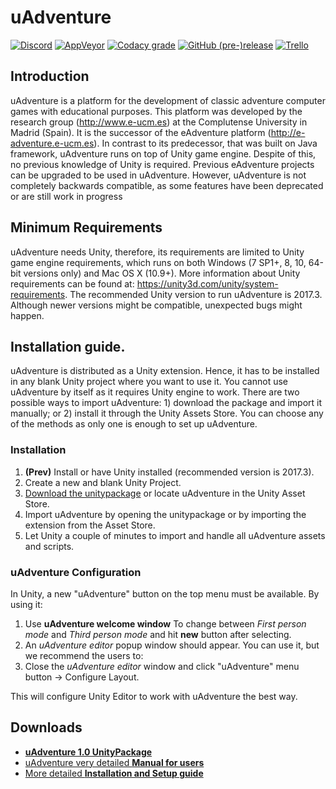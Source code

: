 # uAdventure

[![Discord](https://img.shields.io/discord/548156020904558622.svg)](https://discord.gg/D2ZWteP)
[![AppVeyor](https://img.shields.io/appveyor/ci/eucm/uadventure.svg)](https://ci.appveyor.com/project/eucm/uadventure)
[![Codacy grade](https://img.shields.io/codacy/grade/81867c40c8974050b94370f50e305bd7.svg)](https://app.codacy.com/project/e-UCM/uAdventure/dashboard)
[![GitHub (pre-)release](https://img.shields.io/github/release/e-ucm/uAdventure/all.svg)](https://github.com/e-ucm/uAdventure/releases)
[![Trello](https://img.shields.io/badge/dynamic/json.svg?label=progress&url=https%3A%2F%2Ftrello-badge-summary.herokuapp.com%2Fapi%2FsNaOQFQc%3Fshow%3DReady%2CWorking%2CDone&query=%24.message&colorB=blue)](https://trello.com/b/sNaOQFQc)

## Introduction

uAdventure is a platform for the development of classic adventure computer games with educational purposes. This platform was developed by the <e-UCM> research group (http://www.e-ucm.es) at the Complutense University in Madrid (Spain). It is the successor of the eAdventure platform (http://e-adventure.e-ucm.es). In contrast to its predecessor, that was built on Java framework, uAdventure runs on top of Unity game engine. Despite of this, no previous knowledge of Unity is required. Previous eAdventure projects can be upgraded to be used in uAdventure. However, uAdventure is not completely backwards compatible, as some features have been deprecated or are still work in progress
  
## Minimum Requirements
  
uAdventure needs Unity, therefore, its requirements are limited to Unity game engine requirements, which runs on both Windows (7 SP1+, 8, 10, 64-bit versions only) and Mac OS X (10.9+). More information about Unity requirements can be found at: https://unity3d.com/unity/system-requirements. The recommended Unity version to run uAdventure is 2017.3. Although newer versions might be compatible, unexpected bugs might happen.
  
## Installation guide.

uAdventure is distributed as a Unity extension. Hence, it has to be installed in any blank Unity
project where you want to use it. You cannot use uAdventure by itself as it requires Unity engine
to work. There are two possible ways to import uAdventure: 1) download the package and import it
manually; or 2) install it through the Unity Assets Store. You can choose any of the methods as only
one is enough to set up uAdventure.

### Installation

1. **(Prev)** Install or have Unity installed (recommended version is 2017.3).
2. Create a new and blank Unity Project.
3. [Download the unitypackage](https://github.com/e-ucm/uAdventure/releases/download/1.0/uAdventure_Complete_v1.0.unitypackage) or locate uAdventure in the Unity Asset Store. 
4. Import uAdventure by opening the unitypackage or by importing the extension from the Asset Store.
5. Let Unity a couple of minutes to import and handle all uAdventure assets and scripts.

### uAdventure Configuration

In Unity, a new "uAdventure" button on the top menu must be available. By using it:
1. Use **uAdventure welcome window** To change between *First person mode* and *Third person mode* and hit **new** button after selecting.
2. An *uAdventure editor* popup window should appear. You can use it, but we recommend the users to:
3. Close the *uAdventure editor* window and click "uAdventure" menu button -> Configure Layout.

This will configure Unity Editor to work with uAdventure the best way.

## Downloads

* [**uAdventure 1.0 UnityPackage**](https://github.com/e-ucm/uAdventure/releases/download/1.0/uAdventure_Complete_v1.0.unitypackage)
* [uAdventure very detailed **Manual for users**](https://github.com/e-ucm/uAdventure/releases/download/1.0/ManualUadventure-v1.1.docx)
* [More detailed **Installation and Setup guide**](https://github.com/e-ucm/uAdventure/releases/download/1.0/Installation_Manual_v1.0.pdf)
